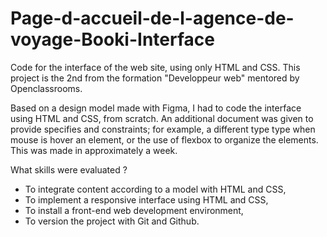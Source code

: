 # Page-d-accueil-de-l-agence-de-voyage-Booki-Interface
Code for the interface of the web site, using only HTML and CSS.
This project is the 2nd from the formation "Developpeur web" mentored by Openclassrooms.

Based on a design model made with Figma, I had to code the interface using HTML and CSS, from scratch. 
An additional document was given to provide specifies and constraints; for example, a different type type when mouse is hover an element, or the use of flexbox to organize the elements.
This was made in approximately a week.

What skills were evaluated ?
 - To integrate content according to a model with HTML and CSS,
 - To implement a responsive interface using HTML and CSS,
 - To install a front-end web development environment,
 - To version the project with Git and Github.


